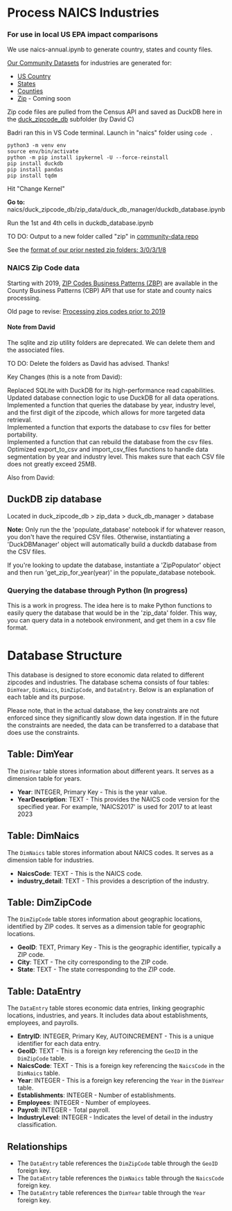 # Process NAICS Industries

### For use in local US EPA impact comparisons

We use naics-annual.ipynb to generate country, states and county files.

[Our Community Datasets](http://model.earth/community-data/) for industries are generated for:
- [US Country](https://github.com/ModelEarth/community-data/tree/master/industries/naics/US/country)
- [States](https://github.com/ModelEarth/community-data/tree/master/industries/naics/US/states)
- [Counties](https://github.com/ModelEarth/community-data/tree/master/industries/naics/US/counties)
- [Zip](https://github.com/ModelEarth/community-data/tree/master/industries/naics/US/zip) - Coming soon

Zip code files are pulled from the Census API and saved as DuckDB here in the [duck\_zipcode\_db](https://github.com/ModelEarth/data-pipeline/tree/main/industries/naics/duck_zipcode_db) subfolder (by David C)

Badri ran this in VS Code terminal. Launch in "naics" folder using `code .`

	python3 -m venv env
	source env/bin/activate
	python -m pip install ipykernel -U --force-reinstall
	pip install duckdb
	pip install pandas
	pip install tqdm

Hit "Change Kernel"

**Go to:** naics/duck\_zipcode\_db/zip\_data/duck\_db\_manager/duckdb\_database.ipynb

Run the 1st and 4th cells in duckdb\_database.ipynb


TO DO: Output to a new folder called "zip" in [community-data repo](https://github.com/ModelEarth/community-data/tree/master/industries/naics/US/) 

See the [format of our prior nested zip folders: 3/0/3/1/8](https://github.com/ModelEarth/community-data/tree/master/us/zipcodes/naics/3/0/3/1/8)

<!-- Added variable to send older zip data. -->

<!-- not used: parameter called "loclevel" to toggle to the zip code output in the naics-annual.ipynb file. -->

### NAICS Zip Code data

Starting with 2019, [ZIP Codes Business Patterns (ZBP)](https://www.census.gov/data/developers/data-sets/cbp-zbp/zbp-api.html) are available in the  
County Business Patterns (CBP) API that use for state and county naics processing.

Old page to revise: [Processing zips codes prior to 2019](https://model.earth/community-data/process/naics/)

#### Note from David

The sqlite and zip utility folders are deprecated. We can delete them and the associated files.

TO DO: Delete the folders as David has advised. Thanks!

Key Changes (this is a note from David):

Replaced SQLite with DuckDB for its high-performance read capabilities.  
Updated database connection logic to use DuckDB for all data operations.  
Implemented a function that queries the database by year, industry level, and the first digit of the zipcode, which allows for more targeted data retrieval.  
Implemented a function that exports the database to csv files for better portability.  
Implemented a function that can rebuild the database from the csv files.  
Optimized export_to_csv and import_csv_files functions to handle data segmentation by year and industry level.  This makes sure that each CSV file does not greatly exceed 25MB.  

Also from David:

## DuckDB zip database

Located in duck\_zipcode\_db > zip\_data > duck\_db\_manager > database

**Note:** Only run the the 'populate_database' notebook if for whatever reason, you don't have the required CSV files. Otherwise, instantiating a 'DuckDBManager' object will automatically build a duckdb database from the CSV files. 

If you're looking to update the database, instantiate a 'ZipPopulator' object and then run 'get_zip_for_year(year)' in the populate_database notebook.


### Querying the database through Python (In progress)
This is a work in progress. The idea here is to make Python functions to easily query the database that would be in the 'zip_data' folder. This way, you can query data in a notebook environment, and get them in a csv file format.

# Database Structure

This database is designed to store economic data related to different zipcodes and industries. The database schema consists of four tables: `DimYear`, `DimNaics`, `DimZipCode`, and `DataEntry`. Below is an explanation of each table and its purpose.

Please note, that in the actual database, the key constraints are not enforced since they significantly slow down data ingestion. If in the future the constraints are needed, the data can be transferred to a database that does use the constraints.

## Table: DimYear

The `DimYear` table stores information about different years. It serves as a dimension table for years.

- **Year**: INTEGER, Primary Key - This is the year value.
- **YearDescription**: TEXT - This provides the NAICS code version for the specified year. For example, 'NAICS2017' is used for 2017 to at least 2023


## Table: DimNaics

The `DimNaics` table stores information about NAICS codes. It serves as a dimension table for industries.

- **NaicsCode**: TEXT - This is the NAICS code.
- **industry_detail**: TEXT - This provides a description of the industry.


## Table: DimZipCode

The `DimZipCode` table stores information about geographic locations, identified by ZIP codes. It serves as a dimension table for geographic locations.

- **GeoID**: TEXT, Primary Key - This is the geographic identifier, typically a ZIP code.
- **City**: TEXT - The city corresponding to the ZIP code.
- **State**: TEXT - The state corresponding to the ZIP code.


## Table: DataEntry

The `DataEntry` table stores economic data entries, linking geographic locations, industries, and years. It includes data about establishments, employees, and payrolls.

- **EntryID**: INTEGER, Primary Key, AUTOINCREMENT - This is a unique identifier for each data entry.
- **GeoID**: TEXT - This is a foreign key referencing the `GeoID` in the `DimZipCode` table.
- **NaicsCode**: TEXT - This is a foreign key referencing the `NaicsCode` in the `DimNaics` table.
- **Year**: INTEGER - This is a foreign key referencing the `Year` in the `DimYear` table.
- **Establishments**: INTEGER - Number of establishments.
- **Employees**: INTEGER - Number of employees.
- **Payroll**: INTEGER - Total payroll.
- **IndustryLevel**: INTEGER - Indicates the level of detail in the industry classification.


## Relationships

- The `DataEntry` table references the `DimZipCode` table through the `GeoID` foreign key.
- The `DataEntry` table references the `DimNaics` table through the `NaicsCode` foreign key.
- The `DataEntry` table references the `DimYear` table through the `Year` foreign key.

